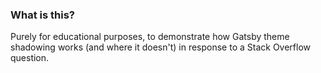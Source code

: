 ### What is this?

Purely for educational purposes, to demonstrate how Gatsby theme shadowing works
(and where it doesn't) in response to a Stack Overflow question.
